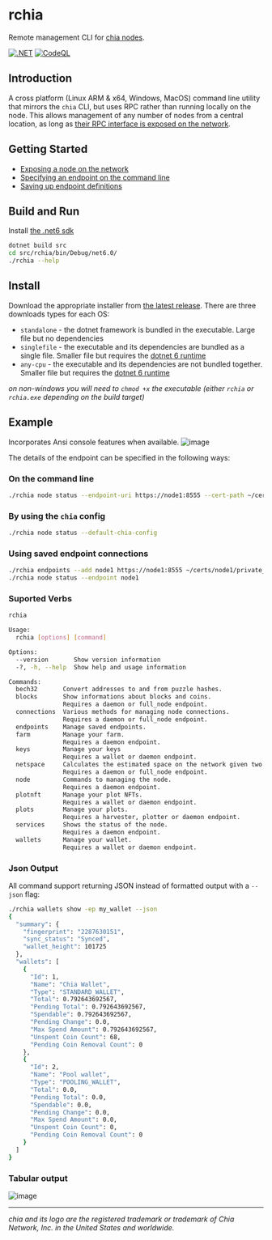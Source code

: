 # rchia

Remote management CLI for [chia nodes](https://github.com/Chia-Network/chia-blockchain).

[![.NET](https://github.com/dkackman/rchia/actions/workflows/dotnet.yml/badge.svg)](https://github.com/dkackman/rchia/actions/workflows/dotnet.yml)
[![CodeQL](https://github.com/dkackman/rchia/actions/workflows/codeql-analysis.yml/badge.svg)](https://github.com/dkackman/rchia/actions/workflows/codeql-analysis.yml)

## Introduction

A cross platform (Linux ARM & x64, Windows, MacOS) command line utility that mirrors the `chia` CLI, but uses RPC rather than running locally on the node. This allows management of any number of nodes from a central location, as long as [their RPC interface is exposed on the network](https://github.com/dkackman/rchia/wiki/Exposing-a-Node-on-the-Network).

## Getting Started

- [Exposing a node on the network](https://github.com/dkackman/rchia/wiki/Exposing-a-Node-on-the-Network)
- [Specifying an endpoint on the command line](https://github.com/dkackman/rchia/wiki/Specifiying-RPC-Endpoints)
- [Saving up endpoint definitions](https://github.com/dkackman/rchia/wiki/Managing-Saved-Enpoints)

## Build and Run

Install [the .net6 sdk](https://dotnet.microsoft.com/download)

```bash
dotnet build src
cd src/rchia/bin/Debug/net6.0/
./rchia --help
```

## Install

Download the appropriate installer from [the latest release](https://github.com/dkackman/rchia/releases).
There are three downloads types for each OS:
- `standalone` - the dotnet framework is bundled in the executable. Large file but no dependencies
- `singlefile` - the executable and its dependencies are bundled as a single file. Smaller file but requires the [dotnet 6 runtime](https://dotnet.microsoft.com/download/dotnet/6.0)
- `any-cpu` - the executable and its dependencies are not bundled together. Smaller file but requires the [dotnet 6 runtime](https://dotnet.microsoft.com/download/dotnet/6.0)

_on non-windows you will need to `chmod +x` the executable (either `rchia` or `rchia.exe` depending on the build target)_

## Example

Incorporates Ansi console features when available.
![image](https://user-images.githubusercontent.com/5160233/134552277-59128c00-64e0-474d-88ac-50b092993a68.png)

The details of the endpoint can be specified in the following ways:

### On the command line

```bash
./rchia node status --endpoint-uri https://node1:8555 --cert-path ~/certs/node1/private_full_node.crt --key-path ~/certs/node1/private_full_node.key
```

### By using the `chia` config

```bash
./rchia node status --default-chia-config
```

### Using saved endpoint connections

```bash
./rchia endpoints --add node1 https://node1:8555 ~/certs/node1/private_full_node.crt ~/certs/node1/private_full_node.key
./rchia node status --endpoint node1
```

### Suported Verbs

```bash
rchia

Usage:
  rchia [options] [command]

Options:
  --version       Show version information
  -?, -h, --help  Show help and usage information

Commands:
  bech32       Convert addresses to and from puzzle hashes.
  blocks       Show informations about blocks and coins.
               Requires a daemon or full_node endpoint.
  connections  Various methods for managing node connections.
               Requires a daemon or full_node endpoint.
  endpoints    Manage saved endpoints.
  farm         Manage your farm.
               Requires a daemon endpoint.
  keys         Manage your keys
               Requires a wallet or daemon endpoint.
  netspace     Calculates the estimated space on the network given two block header hashes.
               Requires a daemon or full_node endpoint.
  node         Commands to managing the node.
               Requires a daemon endpoint.
  plotnft      Manage your plot NFTs.
               Requires a wallet or daemon endpoint.
  plots        Manage your plots.
               Requires a harvester, plotter or daemon endpoint.
  services     Shows the status of the node.
               Requires a daemon endpoint.
  wallets      Manage your wallet.
               Requires a wallet or daemon endpoint.
```

### Json Output

All command support returning JSON instead of formatted output with a `--json` flag:

```bash
./rchia wallets show -ep my_wallet --json
{
  "summary": {
    "fingerprint": "2287630151",
    "sync_status": "Synced",
    "wallet_height": 101725
  },
  "wallets": [
    {
      "Id": 1,
      "Name": "Chia Wallet",
      "Type": "STANDARD_WALLET",
      "Total": 0.792643692567,
      "Pending Total": 0.792643692567,
      "Spendable": 0.792643692567,
      "Pending Change": 0.0,
      "Max Spend Amount": 0.792643692567,
      "Unspent Coin Count": 68,
      "Pending Coin Removal Count": 0
    },
    {
      "Id": 2,
      "Name": "Pool wallet",
      "Type": "POOLING_WALLET",
      "Total": 0.0,
      "Pending Total": 0.0,
      "Spendable": 0.0,
      "Pending Change": 0.0,
      "Max Spend Amount": 0.0,
      "Unspent Coin Count": 0,
      "Pending Coin Removal Count": 0
    }
  ]
}
```

### Tabular output

![image](https://user-images.githubusercontent.com/5160233/134552904-50ea4822-d53a-4144-85be-86c9bcbd1625.png)
___

_chia and its logo are the registered trademark or trademark of Chia Network, Inc. in the United States and worldwide._
